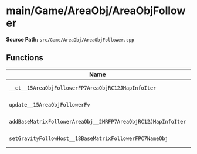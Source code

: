 # main/Game/AreaObj/AreaObjFollower

**Source Path:** `src/Game/AreaObj/AreaObjFollower.cpp`

## Functions

| Name | Address | Match % |
|------|---------|---------|
| `__ct__15AreaObjFollowerFP7AreaObjRC12JMapInfoIter` | `0x8001EEB0` | :white_check_mark: (100.0%) |
| `update__15AreaObjFollowerFv` | `0x8001EF10` | :white_check_mark: (100.0%) |
| `addBaseMatrixFollowerAreaObj__2MRFP7AreaObjRC12JMapInfoIter` | `0x8001EF80` | :white_check_mark: (100.0%) |
| `setGravityFollowHost__18BaseMatrixFollowerFPC7NameObj` | `0x8001EFF0` | :white_check_mark: (100.0%) |